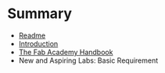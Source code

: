 # Summary

* [Readme](README.md)
* [Introduction](01_introduction.md)
* [The Fab Academy Handbook](the_fab_academy_handbook.md)
* New and Aspiring Labs: Basic Requirement

